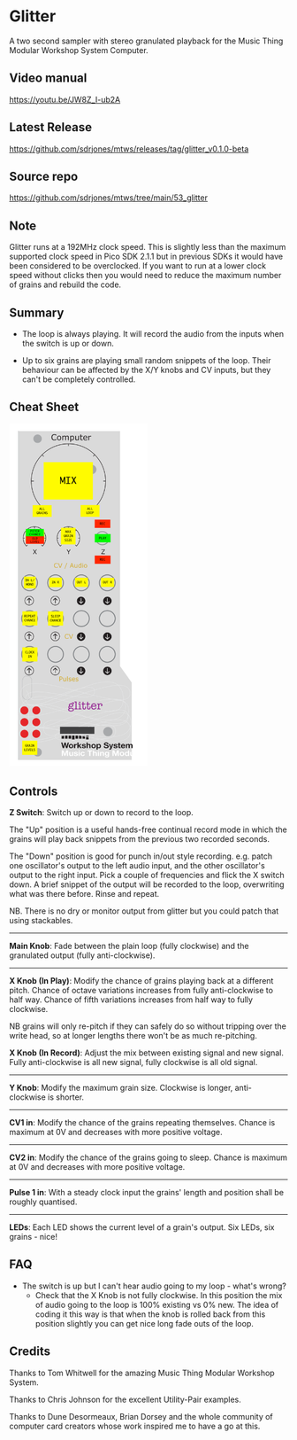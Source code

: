 # Glitter

A two second sampler with stereo granulated playback for the Music Thing Modular Workshop System Computer.

## Video manual

https://youtu.be/JW8Z_I-ub2A

## Latest Release

https://github.com/sdrjones/mtws/releases/tag/glitter_v0.1.0-beta

## Source repo

https://github.com/sdrjones/mtws/tree/main/53_glitter

## Note

Glitter runs at a 192MHz clock speed. This is slightly less than the maximum supported clock speed in Pico
SDK 2.1.1 but in previous SDKs it would have been considered to be overclocked. If you want to run at a lower
clock speed without clicks then you would need to reduce the maximum number of grains and rebuild the code.

## Summary

* The loop is always playing. It will record the audio from the inputs when the switch is up or down.

* Up to six grains are playing small random snippets of the loop. Their behaviour can be affected by the X/Y knobs and CV inputs, but they can't be completely controlled.

## Cheat Sheet

<img src="glitter_cheat_sheet.png" width="250px">

## Controls

**Z Switch**: Switch up or down to record to the loop.

The "Up" position is a useful hands-free continual record mode in which the grains will play back snippets
from the previous two recorded seconds.

The "Down" position is good for punch in/out style recording. e.g. patch one oscillator's output to
the left audio input, and the other oscillator's output to the right input. Pick a couple of frequencies
and flick the X switch down. A brief snippet of the output will be recorded to the loop, overwriting what
was there before. Rinse and repeat.

NB. There is no dry or monitor output from glitter but you could patch that using stackables.

---

**Main Knob**: Fade between the plain loop (fully clockwise) and the granulated output (fully anti-clockwise).

---

**X Knob (In Play)**: Modify the chance of grains playing back at a different pitch. Chance of octave variations increases from fully anti-clockwise to half way. Chance of fifth variations increases from half way to fully clockwise.

NB grains will only re-pitch if they can safely do so without tripping over the write head, so at longer lengths there won't be as much re-pitching.

**X Knob (In Record)**: Adjust the mix between existing signal and new signal. Fully anti-clockwise is all
new signal, fully clockwise is all old signal.

---

**Y Knob**: Modify the maximum grain size. Clockwise is longer, anti-clockwise is shorter.

---

**CV1 in**: Modify the chance of the grains repeating themselves. Chance is maximum at 0V and decreases with
more positive voltage.

---

**CV2 in**: Modify the chance of the grains going to sleep.  Chance is maximum at 0V and decreases with
more positive voltage.

---

**Pulse 1 in**: With a steady clock input the grains' length and position shall be roughly quantised.

---

**LEDs**: Each LED shows the current level of a grain's output. Six LEDs, six grains - nice!

## FAQ

- The switch is up but I can't hear audio going to my loop - what's wrong?
  - Check that the X Knob is not fully clockwise. In this position the mix of audio going to the loop is 100% existing vs 0% new. The idea of coding it this way is that when the knob is rolled back from this position slightly you can get nice long fade outs of the loop.

## Credits

Thanks to Tom Whitwell for the amazing Music Thing Modular Workshop System.

Thanks to Chris Johnson for the excellent Utility-Pair examples.

Thanks to Dune Desormeaux, Brian Dorsey and the whole community of computer card creators whose work inspired me to have a go at this.